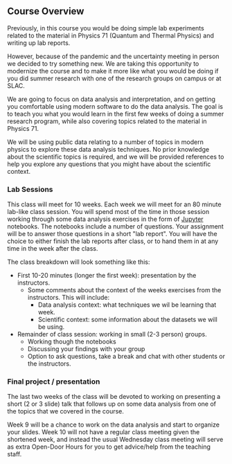 ## Course Overview

Previously, in this course you would be doing simple lab experiments related to the material in Physics 71 (Quantum and Thermal Physics) and writing up lab reports.

However, because of the pandemic and the uncertainty meeting in person we decided to try something new.  We are taking this opportunity to modernize the course and to make it more like what you would be doing if you did summer research with one of the research groups on campus or at SLAC.

We are going to focus on data analysis and interpretation, and on getting you comfortable using modern software to do the data analysis.  The goal is to teach you what you would learn in the first few weeks of doing a summer research program, while also covering topics related to the material in Physics 71.

We will be using public data relating to a number of topics in modern physics to explore these data analysis techniques.  No prior knowledge about the scientific topics is required, and we will be provided references to help you explore any questions that you might have about the scientific context.


### Lab Sessions

This class will meet for 10 weeks.  Each week we will meet for an 80 minute lab-like class session.  You will spend most of the time in those session working through some data analysis exercises in the form of [Jupyter](https://jupyter.org/) notebooks.  The notebooks include a number of questions.  Your assignment will be to answer those questions in a short "lab report".  You will have the choice to either finish the lab reports after class, or to hand them in at any time in the week after the class. 

The class breakdown will look something like this:

- First 10-20 minutes (longer the first week): presentation by the instructors.
  - Some comments about the context of the weeks exercises from the instructors.  This will include:
	- Data analysis context: what techniques we wil be learning that week.
	- Scientific context: some information about the datasets we will be using.
- Remainder of class session: working in small (2-3 person) groups.
  - Working though the notebooks
  - Discussing your findings with your group
  - Option to ask questions, take a break and chat with other students or the instructors.


### Final project / presentation

The last two weeks of the class will be devoted to working on presenting a short (2 or 3 slide) talk that follows up on some data analysis from one of the topics that we covered in the course.

Week 9 will be a chance to work on the data analysis and start to organize your slides.  Week 10 will not have a regular class meeting given the shortened week, and instead the usual Wednesday class meeting will serve as extra Open-Door Hours for you to get advice/help from the teaching staff.



<!--  LocalWords:  Jupyter
 -->
